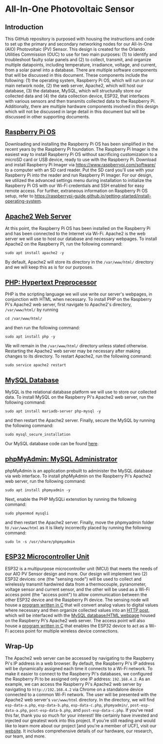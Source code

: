 # All-In-One Photovoltaic Sensor
## Introduction
This GitHub repository is purposed with housing the instructions and code to set up the primary and secondary networking nodes for our All-In-One (AIO) Photovoltaic (PV) Sensor.
This design is created for the Orlando Utilities Commission (OUC) to use for two main purposes: (1) to identify and troubleshoot faulty solar panels and (2) to collect, transmit, and organize multiple datapoints, including temperature, irradiance, voltage, and current, from a solar panel into a database.
There are multiple software components that will be discussed in this document. These components include the following: (1) the operating system, Raspberry Pi OS, which will run on our main network node, (2) the web server, Apache2, which will host our database, (3) the database, MySQL, which will structurally store our collected data and (4) the data collection device, ESP32, that interfaces with various sensors and then transmits collected data to the Raspberry Pi.
Additionally, there are multiple hardware components involved in this design which will not be discussed in large detail in this document but will be discussed in other supporting documents.
## [Raspberry Pi OS](https://www.raspberrypi.com)
Downloading and installing the Raspberry Pi OS has been simplified in the recent years by the Raspberry Pi foundation.
The Raspberry Pi Imager is the easiest way to install Raspberry Pi OS without sacrificing customization to a microSD card or USB device, ready to use with the Raspberry Pi.
Download and install Raspberry Pi Imager via https://www.raspberrypi.com/software/ to a computer with an SD card reader. Put the SD card you'll use with your Raspberry Pi into the reader and run Raspberry Pi Imager.
For our design, we utilized the advanced settings menu during installation to initialize the Raspberry Pi OS with our Wi-Fi credentials and SSH enabled for easy remote access. For further, extraneous information on Raspberry Pi OS setup, refer to https://raspberrypi-guide.github.io/getting-started/install-operating-system.
## [Apache2 Web Server](https://httpd.apache.org)
At this point, the Raspberry Pi OS has been installed on the Raspberry Pi and has been connected to the Internet via Wi-Fi.
Apache2 is the web server we will use to host our database and necessary webpages.
To install Apache2 on the Raspberry Pi, run the following command:
```
sudo apt install apache2 -y
```
By default, Apache2 will store its directory in the `/var/www/html/` directory and we will keep this as is for our purposes.
## [PHP: Hypertext Preprocessor](https://www.php.net)
PHP is the scripting language we will use write our server's webpages, in conjunction with HTML when necessary.
To install PHP on the Raspberry Pi's Apache2 web server, first navigate to Apache2's directory, `/var/www/html/` by running
```
cd /var/www/html/
```
and then run the following command:
```
sudo apt install php -y
```
We will remain in the `/var/www/html/` directory unless stated otherwise.
Restarting the Apache2 web server may be necessary after making changes to its directory. To restart Apache2, run the following command:
```
sudo service apache2 restart
```
## [MySQL Database](https://www.mysql.com)
MySQL is the relational database platform we will use to store our collected data.
To install MySQL on the Raspberry Pi's Apache2 web server, run the following command:
```
sudo apt install mariadb-server php-mysql -y
```
and then restart the Apache2 server.
Finally, secure the MySQL by running the following command:
```
sudo mysql_secure_installation
```
Our MySQL database code can be found [here](https://github.com/andrewhollands/aio-pv-sensor/blob/main/SensorData.sql).
## [phpMyAdmin: MySQL Administrator](https://www.phpmyadmin.net)
phpMyAdmin is an application prebuilt to administer the MySQL database via web interface.
To install phpMyAdmin on the Raspberry Pi's Apache2 web server, run the following command:
```
sudo apt install phpmyadmin -y
```
Next, enable the PHP MySQLi extenstion by running the following command:
```
sudo phpenmod mysqli
```
and then restart the Apache2 server.
Finally, move the phpmyadmin folder to `/var/www/html` as it is likely incorrectly placed by running the following command:
```
sudo ln -s /usr/share/phpmyadmin
```
## [ESP32 Microcontroller Unit](https://www.espressif.com/en/products/socs/esp32)
ESP32 is a multipurpose microcontroller unit (MCU) that meets the needs of our AIO PV Sensor design and more.
Our design will implement two (2) ESP32 devices: one (the "sensing node") will be used to collect and wirelessly transmit hardwired data from a thermocouple, pyranometer, voltage sensor and current sensor, and the other will be used as a Wi-Fi access point (the "access point") to allow communication between the other ESP32 device and the Raspberry Pi device.
The sensing node will house a [program written in C](https://github.com/andrewhollands/aio-pv-sensor/blob/main/esp-poster-with-averaging.c) that will convert analog values to digital values where necessary and then organize collected values into an [HTTP post](https://github.com/andrewhollands/aio-pv-sensor/blob/main/post-esp-data.php), which will be interfaced with the [MySQL database/HTML webpage](https://github.com/andrewhollands/aio-pv-sensor/blob/main/esp-data.php) housed on the Raspberry Pi's Apache2 web server.
The access point will also house a [program written in C](https://github.com/andrewhollands/aio-pv-sensor/blob/main/esp-access-point.c) that enables the ESP32 device to act as a Wi-Fi access point for multiple wireless device connections.
## Wrap-Up
The Apache2 web server can be accessed by navigating to the Raspberry Pi's IP address in a web browser.
By default, the Raspberry Pi's IP address will be dynamically assigned each time it connects to a Wi-Fi network. To make it easier to connect to the Raspberry Pi's databases, we configured the Raspberry Pi to be assigned only one IP address: `192.168.4.2`.
As an example, we can access the Raspberry Pi's Apache2 web server by navigating to `http://192.168.4.2` via Chrome on a standalone device connected to a common Wi-Fi network. The user will be presented with the Apache2 web server's `var/www/html` directory. In the directory, we will find `esp-data-a.php`, `esp-data-b.php`, `esp-data-c.php`, `phpmyadmin/`, `post-esp-data-a.php`, `post-esp-data-b.php`, and `post-esp-data-c.php`.
If you've read this far, thank you so much for your interest! We certainly have invested and injected our greatest work into this project. If you're still reading and would like to learn more about our project \[and you're a member of UCF\], visit our [website](http://maverick.eecs.ucf.edu/seniordesign/sp2022su2022/g06/). It includes comprehensive details of our hardware, our research, our team, and more.

